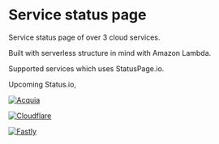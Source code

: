 # Service status page

Service status page of over 3 cloud services.

Built with serverless structure in mind with Amazon Lambda.

Supported services which uses StatusPage.io.

Upcoming Status.io,

[![Acquia](https://img.shields.io/badge/Acquia-Major-red.svg)](https://status.acquia.com/)

[![Cloudflare](https://img.shields.io/badge/Cloudflare-Operational-green.svg)](https://www.cloudflarestatus.com/)

[![Fastly](https://img.shields.io/badge/Fastly-Operational-green.svg)](https://status.fastly.com)
